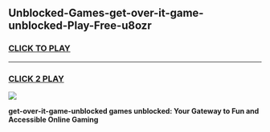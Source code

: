 
## Unblocked-Games-get-over-it-game-unblocked-Play-Free-u8ozr
<h3>
<a href="https://premium76.site?title=get-over-it-game-unblocked&ref=22A">CLICK TO PLAY</a></h3>
<hr>

<h3>
<a href="https://premium76.site?title=get-over-it-game-unblocked&ref=22A">CLICK 2 PLAY</a>
  
</h3>

<a href="https://premium76.site?title=get-over-it-game-unblocked&ref=22A"><img src="https://clearcache.store/games.png"></a>


**get-over-it-game-unblocked games unblocked: Your Gateway to Fun and Accessible Online Gaming**
